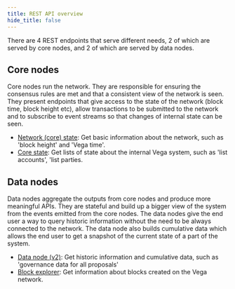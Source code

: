 ```yaml
---
title: REST API overview
hide_title: false
---
```


There are 4 REST endpoints that serve different needs, 2 of which are served by core nodes, and 2 of which are served by data nodes.

## Core nodes
Core nodes run the network. They are responsible for ensuring the consensus rules are met and that a consistent view of the network is seen. They present endpoints that give access to the state of the network (block time, block height etc), allow transactions to be submitted to the network and to subscribe to event streams so that changes of internal state can be seen.

- [Network (core) state](../../category/api/rest/core/): Get basic information about the network, such as 'block height' and 'Vega time'.
- [Core state](../../category/api/rest/state/): Get lists of state about the internal Vega system, such as 'list accounts', 'list parties.

## Data nodes
Data nodes aggregate the outputs from core nodes and produce more meaningful APIs. They are stateful and build up a bigger view of the system from the events emitted from the core nodes. The data nodes give the end user a way to query historic information without the need to be always connected to the network. The data node also builds cumulative data which allows the end user to get a snapshot of the current state of a part of the system.

- [Data node (v2)](../../category/api/rest/data-v2/): Get historic information and cumulative data, such as 'governance data for all proposals'
- [Block explorer](../../category/api/rest/explorer/): Get information about blocks created on the Vega network.
